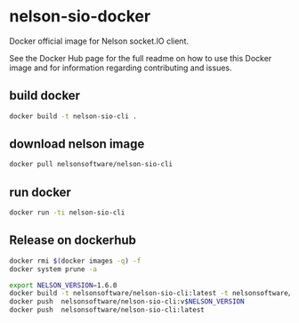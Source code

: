 # nelson-sio-docker

Docker official image for Nelson socket.IO client.

See the Docker Hub page for the full readme on how to use this Docker image and for information regarding contributing and issues.

## build docker

```bash
docker build -t nelson-sio-cli .
```

## download nelson image

```bash
docker pull nelsonsoftware/nelson-sio-cli
```

## run docker

```bash
docker run -ti nelson-sio-cli
```

## Release on dockerhub

```bash
docker rmi $(docker images -q) -f
docker system prune -a

export NELSON_VERSION=1.6.0
docker build -t nelsonsoftware/nelson-sio-cli:latest -t nelsonsoftware/nelson-sio-cli:v$NELSON_VERSION .
docker push  nelsonsoftware/nelson-sio-cli:v$NELSON_VERSION
docker push  nelsonsoftware/nelson-sio-cli:latest

```
